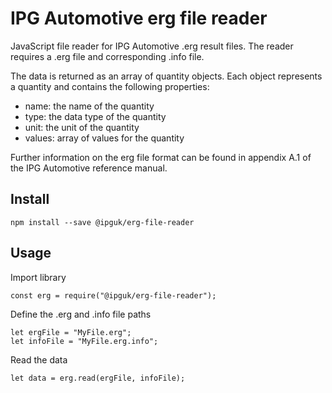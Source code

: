 # IPG Automotive erg file reader

JavaScript file reader for IPG Automotive .erg result files. The reader requires a .erg file and corresponding .info file.

The data is returned as an array of quantity objects. Each object represents a quantity and contains the following properties:

- name: the name of the quantity
- type: the data type of the quantity
- unit: the unit of the quantity
- values: array of values for the quantity

Further information on the erg file format can be found in appendix A.1 of the IPG Automotive reference manual.

## Install

```
npm install --save @ipguk/erg-file-reader
```

## Usage

Import library

```
const erg = require("@ipguk/erg-file-reader");
```

Define the .erg and .info file paths

```
let ergFile = "MyFile.erg";
let infoFile = "MyFile.erg.info";
```

Read the data

```
let data = erg.read(ergFile, infoFile);
```
